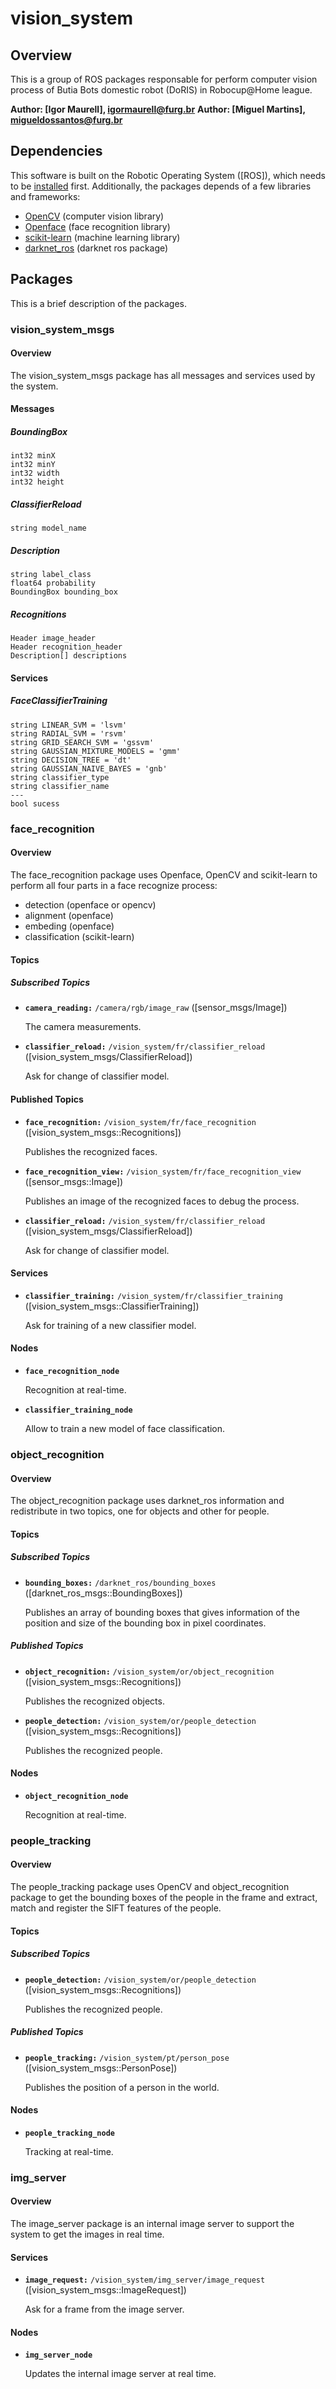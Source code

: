 # vision_system

## Overview
This is a group of ROS packages responsable for perform computer vision process of Butia Bots domestic robot (DoRIS) in Robocup@Home league. 

**Author: [Igor Maurell], igormaurell@furg.br**
**Author: [Miguel Martins], migueldossantos@furg.br**

## Dependencies
This software is built on the Robotic Operating System ([ROS]), which needs to be [installed](http://wiki.ros.org) first. Additionally, the packages depends of a few libraries and frameworks:

- [OpenCV](http://opencv.org/) (computer vision library)
- [Openface](https://cmusatyalab.github.io/openface/) (face recognition library)
- [scikit-learn](http://scikit-learn.org/stable/) (machine learning library)
- [darknet_ros](https://github.com/leggedrobotics/darknet_ros) (darknet ros package)

## Packages
This is a brief description of the packages. 

### vision_system_msgs
#### Overview
The vision_system_msgs package has all messages and services used by the system.
#### Messages
##### BoundingBox
    int32 minX
    int32 minY
    int32 width
    int32 height

##### ClassifierReload
    string model_name

##### Description
    string label_class
    float64 probability
    BoundingBox bounding_box

##### Recognitions
    Header image_header
    Header recognition_header
    Description[] descriptions

#### Services
##### FaceClassifierTraining
    string LINEAR_SVM = 'lsvm'
    string RADIAL_SVM = 'rsvm'
    string GRID_SEARCH_SVM = 'gssvm'
    string GAUSSIAN_MIXTURE_MODELS = 'gmm'
    string DECISION_TREE = 'dt'
    string GAUSSIAN_NAIVE_BAYES = 'gnb'
    string classifier_type
    string classifier_name
    ---
    bool sucess

### face_recognition
#### Overview
The face_recognition package uses Openface, OpenCV and scikit-learn to perform all four parts in a face recognize process:
- detection (openface or opencv)
- alignment (openface)
- embeding (openface)
- classification (scikit-learn)

#### Topics
##### Subscribed Topics
* **`camera_reading:`** `/camera/rgb/image_raw` ([sensor_msgs/Image])

    The camera measurements.

* **`classifier_reload:`** `/vision_system/fr/classifier_reload` ([vision_system_msgs/ClassifierReload])

    Ask for change of classifier model.

#### Published Topics
* **`face_recognition:`** `/vision_system/fr/face_recognition` ([vision_system_msgs::Recognitions])

    Publishes the recognized faces.

* **`face_recognition_view:`** `/vision_system/fr/face_recognition_view` ([sensor_msgs::Image])

    Publishes an image of the recognized faces to debug the process.

* **`classifier_reload:`** `/vision_system/fr/classifier_reload` ([vision_system_msgs/ClassifierReload])

    Ask for change of classifier model.
    
#### Services
* **`classifier_training:`** `/vision_system/fr/classifier_training` ([vision_system_msgs::ClassifierTraining])


    Ask for training of a new classifier model.
#### Nodes
* **`face_recognition_node`**

    Recognition at real-time.
* **`classifier_training_node`**

    Allow to train a new model of face classification.
    
### object_recognition
#### Overview
The object_recognition package uses darknet_ros information and redistribute in two topics, one for objects and other for people.
#### Topics
##### Subscribed Topics
* **`bounding_boxes:`** `/darknet_ros/bounding_boxes` ([darknet_ros_msgs::BoundingBoxes])

    Publishes an array of bounding boxes that gives information of the position and size of the bounding box in pixel coordinates.
##### Published Topics
* **`object_recognition:`** `/vision_system/or/object_recognition` ([vision_system_msgs::Recognitions])

    Publishes the recognized objects.
    
* **`people_detection:`** `/vision_system/or/people_detection` ([vision_system_msgs::Recognitions])

    Publishes the recognized people.
#### Nodes
* **`object_recognition_node`**

    Recognition at real-time.
### people_tracking
#### Overview
The people_tracking package uses OpenCV and object_recognition package to get the bounding boxes of the people in the frame and extract, match and register the SIFT features of the people.
#### Topics
##### Subscribed Topics
* **`people_detection:`** `/vision_system/or/people_detection` ([vision_system_msgs::Recognitions])

    Publishes the recognized people.
##### Published Topics
* **`people_tracking:`** `/vision_system/pt/person_pose` ([vision_system_msgs::PersonPose])

    Publishes the position of a person in the world.
#### Nodes
* **`people_tracking_node`**

    Tracking at real-time.
    

### img_server
#### Overview
The image_server package is an internal image server to support the system to get the images in real time.
#### Services
* **`image_request:`** `/vision_system/img_server/image_request` ([vision_system_msgs::ImageRequest])

    Ask for a frame from the image server.
#### Nodes
* **`img_server_node`**

    Updates the internal image server at real time.
